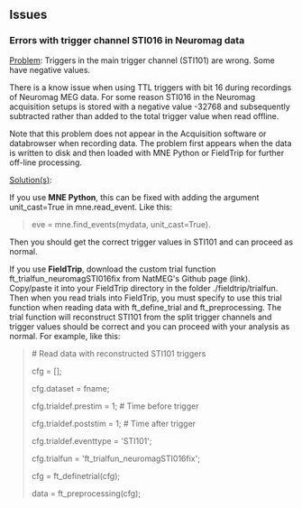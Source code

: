 
## Issues

### Errors with trigger channel STI016 in Neuromag data

<u>Problem</u>: Triggers in the main trigger channel (STI101) are wrong. Some have negative values.

There is a know issue when using TTL triggers with bit 16 during recordings of Neuromag MEG data. For some reason  STI016 in the Neuromag acquisition setups is stored with a negative value -32768 and subsequently subtracted rather than added to the total trigger value when read offline.

Note that this problem does not appear in the Acquisition software or databrowser when recording data. The problem first appears when the data is written to disk and then loaded with MNE Python or FieldTrip for further off-line processing.

<u>Solution(s)</u>:

If you use **MNE Python**, this can be fixed with adding the argument unit_cast=True in mne.read_event. Like this:
> eve = mne.find_events(mydata, unit_cast=True).

Then you should get the correct trigger values in STI101 and can proceed as normal.

If you use **FieldTrip**, download the custom trial function ft_trialfun_neuromagSTI016fix from NatMEG's Github page (link). Copy/paste it into your FieldTrip directory in the folder ./fieldtrip/trialfun. Then when you read trials into FieldTrip, you must specify to use this trial function when reading data with ft_define_trial and ft_preprocessing.  The trial function will reconstruct STI101 from the split trigger channels and trigger values should be correct and you can proceed with your analysis as normal. For example, like this:

> \# Read data with reconstructed STI101 triggers
>
> cfg = [];
>
> cfg.dataset             = fname;
>
> cfg.trialdef.prestim    = 1;            # Time before trigger
>
> cfg.trialdef.poststim   = 1;            # Time after trigger
>
> cfg.trialdef.eventtype  = 'STI101';
>
> cfg.trialfun            = 'ft_trialfun_neuromagSTI016fix';
>
> cfg                     = ft_definetrial(cfg);
>
> data                    = ft_preprocessing(cfg);